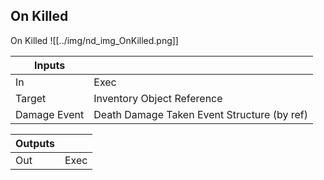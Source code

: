 ## On Killed
On Killed
![[../img/nd_img_OnKilled.png]]

|Inputs||
|--|--|
| In | Exec |
| Target | Inventory Object Reference |
| Damage Event | Death Damage Taken Event Structure (by ref) |

|Outputs||
|--|--|
| Out | Exec |
